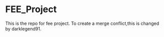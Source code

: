 # FEE_Project
This is the repo for fee project.
To create a merge conflict,this is changed by darklegend91.
